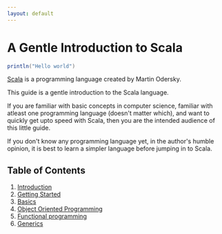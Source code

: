 ```yaml
---
layout: default
---
```


# A Gentle Introduction to Scala

``` scala
println("Hello world")
```

[Scala](http://scala-lang.org/) is a programming language created by Martin Odersky.

This guide is a gentle introduction to the Scala language.

If you are familiar with basic concepts in computer science, familiar with atleast
one programming language (doesn't matter which), and want to quickly get upto speed with Scala,
then you are the intended audience of this little guide.

If you don't know any programming language yet, in the author's humble opinion, it is best to learn
a simpler language before jumping in to Scala.

## Table of Contents
1. [Introduction](chapter1)
2. [Getting Started](chapter2)
3. [Basics](chapter2)
4. [Object Oriented Programming](chapter2)
5. [Functional programming](chapter2)
6. [Generics](chapter2)
